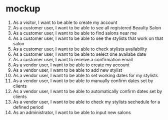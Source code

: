 mockup
======

1. As a visitor, I want to be able to create my account
2. As a customer user, I want to be able to see all registered Beaulty Salon
3. As a customer user, I want to be able to find salons near me
4. As a customer user, I want to be able to see the stylists that work on that salon
5. As a customer user, I want to be able to check stylists availability
6. As a customer user, I want to be able to select one availabe date
7. As a customer user, I want to receive a confirmation email
8. As a vendor user, I want to be able to create my account
8. As a vendor user, I want to be able to add new stylist
9. As a vendor user, I want to be able to set working dates for my stylists
10. As a vendor user, I want to be able to manually confirm dates set by clients
11. As a vendor user, I want to be able to automatically confirm dates set by clients
10. As a vendor user, I want to be able to check my stylists sechedule for a defined period 
11. As an administrator, I want to be able to input new salons

